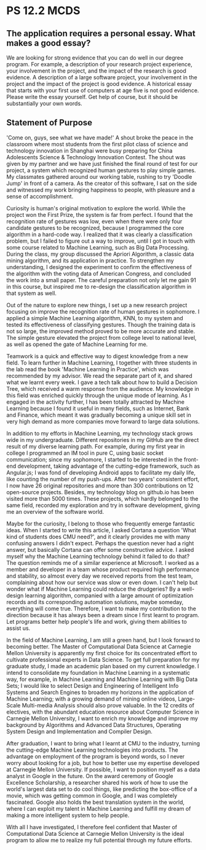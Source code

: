 # PS 12.2 MCDS

## The application requires a personal essay. What makes a good essay?

We are looking for strong evidence that you can do well in our degree program. For example, a description of your research project experience, your involvement in the project, and the impact of the research is good evidence. A description of a large software project, your involvement in the project and the impact of the project is good evidence. A historical essay that starts with your first use of computers at age five is not good evidence. Please write the essay yourself. Get help of course, but it should be substantially your own words.

## Statement of Purpose

'Come on, guys, see what we have made!' A shout broke the peace in the classroom where most students from the first pilot class of science and technology innovation in Shanghai were busy preparing for China Adolescents Science & Technology Innovation Contest. The shout was given by my partner and we have just finished the final round of test for our project, a system which recognized human gestures to play simple games. My classmates gathered around our working table, rushing to try 'Doodle Jump' in front of a camera. As the creator of this software, I sat on the side and witnessed my work bringing happiness to people, with pleasure and a sense of accomplishment.

Curiosity is human's original motivation to explore the world. While the project won the First Prize, the system is far from perfect. I found that the recognition rate of gestures was low, even when there were only four candidate gestures to be recognized, because I programmed the core algorithm in a hard-code way. I realized that it was clearly a classification problem, but I failed to figure out a way to improve, until I got in touch with some course related to Machine Learning, such as Big Data Processing. During the class, my group discussed the Apriori Algorithm, a classic data mining algorithm, and its application in practice. To strengthen my understanding, I designed the experiment to confirm the effectiveness of the algorithm with the voting data of American Congress, and concluded the work into a small paper. The careful preparation not only let me gain 91 in this course, but inspired me to re-design the classification algorithm in that system as well. 

Out of the nature to explore new things, I set up a new research project focusing on improve the recognition rate of human gestures in sophomore. I applied a simple Machine Learning algorithm, KNN, to my system and tested its effectiveness of classifying gestures. Though the training data is not so large, the improved method proved to be more accurate and stable. The simple gesture elevated the project from college level to national level, as well as opened the gate of Machine Learning for me.

Teamwork is a quick and effective way to digest knowledge from a new field. To learn further in Machine Learning, I together with three students in the lab read the book 'Machine Learning in Practice', which was recommended by my advisor. We read the separate part of it, and shared what we learnt every week. I gave a tech talk about how to build a Decision Tree, which received a warm response from the audience. My knowledge in this field was enriched quickly through the unique mode of learning. As I engaged in the activity further, I has been totally attracted by Machine Learning because I found it useful in many fields, such as Internet, Bank and Finance, which meant it was gradually becoming a unique skill set in very high demand as more companies move forward to large data solutions.

In addition to my efforts in Machine Learning, my technology stack grows wide in my undergraduate. Different repositories in my GitHub are the direct result of my diverse learning path. For example, during my first year in college I programmed an IM tool in pure C, using basic socket communication; since my sophomore, I started to be interested in the front-end development, taking advantage of the cutting-edge framework, such as Angular.js; I was fond of developing Android apps to facilitate my daily life, like counting the number of my push-ups. After two years' consistent effort, I now have 26 original repositories and more than 300 contributions on 12 open-source projects. Besides, my technology blog on github.io has been visited more than 5000 times. These projects, which hardly belonged to the same field, recorded my exploration and try in software development, giving me an overview of the software world.

Maybe for the curiosity, I belong to those who frequently emerge fantastic ideas. When I started to write this article, I asked Cortana a question 'What kind of students does CMU need?', and it clearly provides me with many confusing answers I didn't expect. Perhaps the question never had a right answer, but basically Cortana can offer some constructive advice. I asked myself why the Machine Learning technology behind it failed to do that? The question reminds me of a similar experience at Microsoft. I worked as a member and developer in a team whose product required high performance and stability, so almost every day we received reports from the test team, complaining about how our service was slow or even down. I can't help but wonder what if Machine Learning could reduce the drudgeries? By a well-design learning algorithm, companied with a large amount of optimization records and its corresponding automation solutions, maybe someday, everything will come true. Therefore, I want to make my contribution to the direction because it has always been a dream since I first learnt to program. Let programs better help people's life and work, giving them abilities to assist us.

In the field of Machine Learning, I am still a green hand, but I look forward to becoming better. The Master of Computational Data Science at Carnegie Mellon University is apparently my first choice for its concentrated effort to cultivate professional experts in Data Science. To get full preparation for my graduate study, I made an academic plan based on my current knowledge. I intend to consolidate my foundation in Machine Learning in a systematic way, for example, in Machine Learning and Machine Learning with Big Data Sets; I would like to select Design and Engineering of Intelligent Info Systems and Search Engines to broaden my horizons in the application of Machine Learning; with a growing demand of mining online videos, Large-Scale Multi-media Analysis should also prove valuable. In the 12 credits of electives, with the abundant education resource about Computer Science in Carnegie Mellon University, I want to enrich my knowledge and improve my background by Algorithms and Advanced Data Structures, Operating System Design and Implementation and Compiler Design.

After graduation, I want to bring what I learnt at CMU to the industry, turning the cutting-edge Machine Learning technologies into products. The advantage on employment of the program is beyond words, so I never worry about looking for a job, but how to better use my expertise developed at Carnegie Mellon University. If possible, I want to position myself as a data analyst in Google in the future. On the award ceremony of Google Excellence Scholarship, a researcher shared his work of how to use the world's largest data set to do cool things, like predicting the box-office of a movie, which was getting common in Google, and I was completely fascinated. Google also holds the best translation system in the world, where I can exploit my talent in Machine Learning and fulfill my dream of making a more intelligent system to help people.

With all I have investigated, I therefore feel confident that Master of Computational Data Science at Carnegie Mellon University is the ideal program to allow me to realize my full potential through my future efforts.
